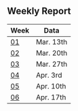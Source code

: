 ## Weekly Report

|Week|Data|
|-|-|
|[01](./01.md)|Mar. 13th|
|[02](./02.md)|Mar. 20th|
|[03](./03.md)|Mar. 27th|
|[04](./04.md)|Apr. 3rd |
|[05](./05.md)|Apr. 10th|
|[06](./06.md)|Apr. 17th|
